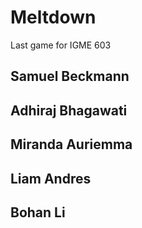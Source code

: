 # Meltdown
Last game for IGME 603



## Samuel Beckmann
## Adhiraj Bhagawati
## Miranda Auriemma
## Liam Andres
## Bohan Li
